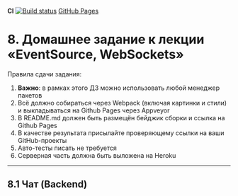 **CI** [![Build status](https://ci.appveyor.com/api/projects/status/gx2q10bnxe77vx39?svg=true)](https://ci.appveyor.com/project/garbuzenko/sse-ws) [GitHub Pages](https://garbuzenko.github.io/sse-ws/)

# 8. Домашнее задание к лекции «EventSource, WebSockets»

Правила сдачи задания:

1. **Важно**: в рамках этого ДЗ можно использовать любой менеджер пакетов
2. Всё должно собираться через Webpack (включая картинки и стили) и выкладываться на Github Pages через Appveyor
3. В README.md должен быть размещён бейджик сборки и ссылка на Github Pages
4. В качестве результата присылайте проверяющему ссылки на ваши GitHub-проекты
5. Авто-тесты писать не требуется
6. Серверная часть должна быть выложена на Heroku

---

## 8.1 Чат (Backend)

